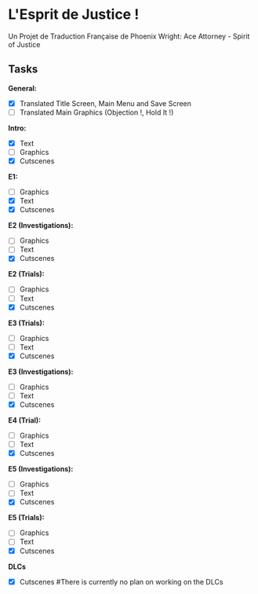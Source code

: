 # L'Esprit de Justice !
Un Projet de Traduction Française de Phoenix Wright: Ace Attorney - Spirit of Justice

## Tasks

**General:**
- [X] Translated Title Screen, Main Menu and Save Screen
- [ ] Translated Main Graphics (Objection !, Hold It !)

**Intro:**
- [X] Text
- [ ] Graphics
- [X] Cutscenes

**E1:**
- [ ] Graphics
- [X] Text
- [X] Cutscenes

**E2 (Investigations):**
- [ ] Graphics
- [ ] Text
- [X] Cutscenes

**E2 (Trials):**
- [ ] Graphics
- [ ] Text
- [X] Cutscenes

**E3 (Trials):**
- [ ] Graphics
- [ ] Text
- [X] Cutscenes

**E3 (Investigations):**
- [ ] Graphics
- [ ] Text
- [X] Cutscenes

**E4 (Trial):**
- [ ] Graphics
- [ ] Text
- [X] Cutscenes

**E5 (Investigations):**
- [ ] Graphics
- [ ] Text
- [X] Cutscenes

**E5 (Trials):**
- [ ] Graphics
- [ ] Text
- [X] Cutscenes

**DLCs**
- [X] Cutscenes
#There is currently no plan on working on the DLCs
